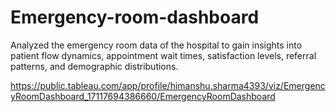 # Emergency-room-dashboard
Analyzed the emergency room data of the hospital to gain insights into patient flow dynamics, appointment wait times, satisfaction levels, referral patterns, and demographic distributions.

https://public.tableau.com/app/profile/himanshu.sharma4393/viz/EmergencyRoomDashboard_17117694386660/EmergencyRoomDashboard
